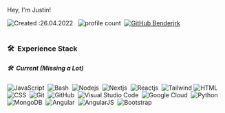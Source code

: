 
Hey, I'm Justin!

![Created :26.04.2022](https://img.shields.io/badge/githubProfile-04/26/2022-informational) &nbsp;
![profile count](https://komarev.com/ghpvc/?username=Benderjrk&color=red)&nbsp;
[![GitHub Benderjrk](https://img.shields.io/github/followers/Benderjrk?label=follow&style=social)](https://github.com/Benderjrk)&nbsp;
<br></br>



### 🛠 &nbsp;Experience Stack

##### 🛠 &nbsp;Current (Missing a Lot)
![JavaScript](https://img.shields.io/badge/-JavaScript-05122A?style=plastic&logo=javascript)&nbsp;
![Bash](https://img.shields.io/badge/-Bash-05122A?style=plastic&logo=bash)&nbsp;
![Nodejs](https://img.shields.io/badge/-Nodejs-05122A?style=plastic&logo=node.js)&nbsp;
![Nextjs](https://img.shields.io/badge/-Nextjs-05122A?style=plastic&logo=next.js)&nbsp;
![Reactjs](https://img.shields.io/badge/-Reactjs-05122A?style=plastic&logo=React)&nbsp;
![Tailwind](https://img.shields.io/badge/-Tailwind-05122A?style=plastic&logo=css3&logoColor=563D7C)
![HTML](https://img.shields.io/badge/-HTML-05122A?style=plastic&logo=HTML5)&nbsp;
![CSS](https://img.shields.io/badge/-CSS-05122A?style=plastic&logo=CSS3&logoColor=1572B6)&nbsp;
![Git](https://img.shields.io/badge/-Git-05122A?style=plastic&logo=git)&nbsp;
![GitHub](https://img.shields.io/badge/-GitHub-05122A?style=plastic&logo=github)&nbsp;
![Visual Studio Code](https://img.shields.io/badge/-Visual%20Studio%20Code-05122A?style=plastic&logo=visual-studio-code&logoColor=007ACC)&nbsp;
![Google Cloud](https://img.shields.io/badge/-Google_Cloud-05122A?style=plastic&logo=google-cloud&logoColor=4285F4)&nbsp;
![Python](https://img.shields.io/badge/-Python-05122A?style=plastic&logo=python)&nbsp;
![MongoDB](https://img.shields.io/badge/-MongoDB-05122A?style=plastic&logo=MongoDB)&nbsp;
![Angular](https://img.shields.io/badge/-Angular-05122A?style=plastic&logo=Angular)&nbsp;
![AngularJS](https://img.shields.io/badge/-AngularJS-05122A?style=plastic&logo=AngularJS)&nbsp;
![Bootstrap](https://img.shields.io/badge/-Bootstrap-05122A?style=plastic&logo=bootstrap&logoColor=563D7C)


<!--
**Benderjrk/benderjrk** is a ✨ _special_ ✨ repository because its `README.md` (this file) appears on your GitHub profile.

Here are some ideas to get you started:

- 🔭 I’m currently working on ...
- 🌱 I’m currently learning ...
- 👯 I’m looking to collaborate on ...
- 🤔 I’m looking for help with ...
- 💬 Ask me about ...
- 📫 How to reach me: ...
- 😄 Pronouns: ...
- ⚡ Fun fact: ...
-->
